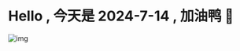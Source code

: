 
# Hello , 今天是 2024-7-14 , 加油鸭 🤭

![img](https://v1.jinrishici.com/all.svg?font-size=18&spacing=4)

